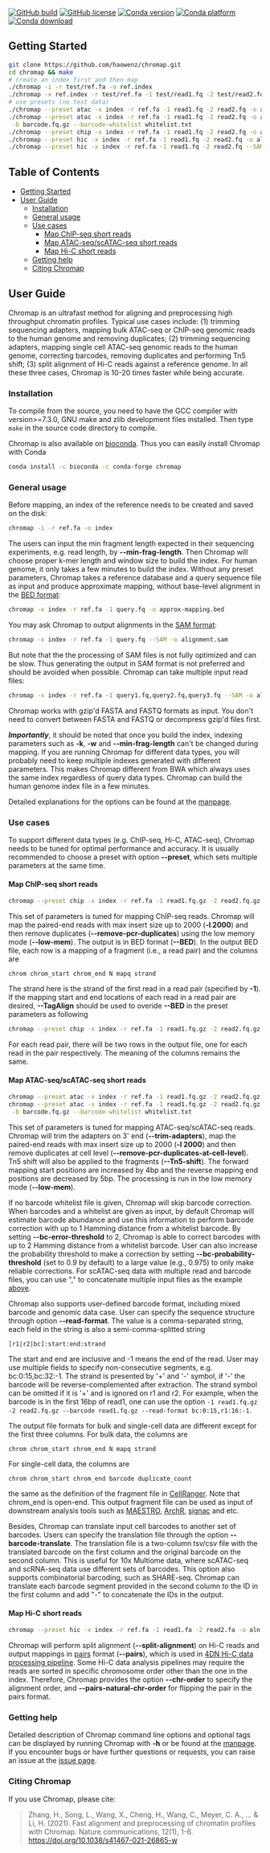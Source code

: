 [![GitHub build](https://github.com/haowenz/chromap/actions/workflows/ci.yml/badge.svg)](https://github.com/haowenz/chromap/actions/workflows/ci.yml) [![GitHub license](https://img.shields.io/github/license/haowenz/chromap)](https://github.com/haowenz/chromap/blob/master/LICENSE) [![Conda version](https://img.shields.io/conda/v/bioconda/chromap)](https://anaconda.org/bioconda/chromap) [![Conda platform](https://img.shields.io/conda/pn/bioconda/chromap)](https://anaconda.org/bioconda/chromap) [![Conda download](https://img.shields.io/conda/dn/bioconda/chromap)](https://anaconda.org/bioconda/chromap)

## <a name="started"></a>Getting Started
```sh
git clone https://github.com/haowenz/chromap.git
cd chromap && make
# create an index first and then map
./chromap -i -r test/ref.fa -o ref.index
./chromap -x ref.index -r test/ref.fa -1 test/read1.fq -2 test/read2.fq -o test.bed
# use presets (no test data)
./chromap --preset atac -x index -r ref.fa -1 read1.fq -2 read2.fq -o aln.bed       # ATAC-seq reads
./chromap --preset atac -x index -r ref.fa -1 read1.fq -2 read2.fq -o aln.bed \
 -b barcode.fq.gz --barcode-whitelist whitelist.txt                                       # scATAC-seq reads
./chromap --preset chip -x index -r ref.fa -1 read1.fq -2 read2.fq -o aln.bed       # ChIP-seq reads
./chromap --preset hic -x index -r ref.fa -1 read1.fq -2 read2.fq -o aln.pairs      # Hi-C reads and pairs output
./chromap --preset hic -x index -r ref.fa -1 read1.fq -2 read2.fq --SAM -o aln.sam  # Hi-C reads and SAM output
```
## Table of Contents

- [Getting Started](#started)
- [User Guide](#uguide)
  - [Installation](#install)
  - [General usage](#general)
  - [Use cases](#cases)
    - [Map ChIP-seq short reads](#map-chip)
    - [Map ATAC-seq/scATAC-seq short reads](#map-atac)
    - [Map Hi-C short reads](#map-hic)
  - [Getting help](#help)
  - [Citing Chromap](#cite)

## <a name="uguide"></a>User Guide

Chromap is an ultrafast method for aligning and preprocessing high throughput chromatin profiles. Typical use cases include: (1) trimming sequencing adapters, mapping bulk ATAC-seq or ChIP-seq genomic reads to the human genome and removing duplicates; (2) trimming sequencing adapters, mapping single cell ATAC-seq genomic reads to the human genome, correcting barcodes, removing duplicates and performing Tn5 shift; (3) split alignment of Hi-C reads against a reference genome. In all these three cases, Chromap is 10-20 times faster while being accurate.

### <a name="install"></a>Installation

To compile from the source, you need to have the GCC compiler with version>=7.3.0, GNU make and zlib development files installed. Then type `make` in the source code directory to compile. 

Chromap is also available on [bioconda][bioconda]. Thus you can easily install Chromap with Conda
```sh
conda install -c bioconda -c conda-forge chromap
```

### <a name="general"></a>General usage
Before mapping, an index of the reference needs to be created and saved on the disk:
```sh
chromap -i -r ref.fa -o index
```
The users can input the min fragment length expected in their sequencing experiments, e.g. read length, by **--min-frag-length**. Then Chromap will choose proper k-mer length and window size to build the index. For human genome, it only takes a few minutes to build the index. Without any preset parameters, Chromap takes a reference database and a query sequence file as input and produce approximate mapping, without base-level alignment in the [BED format][bed]:

```sh
chromap -x index -r ref.fa -1 query.fq -o approx-mapping.bed
```
You may ask Chromap to output alignments in the [SAM format][sam]:

```sh
chromap -x index -r ref.fa -1 query.fq --SAM -o alignment.sam
```
But note that the the processing of SAM files is not fully optimized and can be slow. Thus generating the output in SAM format is not preferred and should be avoided when possible. Chromap can take multiple input read files:

```sh
chromap -x index -r ref.fa -1 query1.fq,query2.fq,query3.fq --SAM -o alignment.sam
```
Chromap works with gzip'd FASTA and FASTQ formats as input. You don't need to convert between FASTA and FASTQ or decompress gzip'd files first. 

***Importantly***, it should be noted that once you build the index, indexing parameters such as **-k**, **-w** and **--min-frag-length** can't be changed during mapping. If you are running Chromap for different data types, you will probably need to keep multiple indexes generated with different parameters.
This makes Chromap different from BWA which always uses the same index regardless of query data types. Chromap can build the human genome index file in a few minutes.

Detailed explanations for the options can be found at the [manpage][manpage].

### <a name="cases"></a>Use cases

To support different data types (e.g. ChIP-seq, Hi-C, ATAC-seq), Chromap needs to be tuned for optimal performance and accuracy. It is usually recommended to choose a preset with option **--preset**, which sets multiple parameters at the same time.

#### <a name="map-chip"></a>Map ChIP-seq short reads

```sh
chromap --preset chip -x index -r ref.fa -1 read1.fq.gz -2 read2.fq.gz -o aln.bed      # ChIP-seq reads
```
This set of parameters is tuned for mapping ChIP-seq reads. Chromap will map the paired-end reads with max insert size up to 2000 (**-l 2000**) and then remove duplicates (**--remove-pcr-duplicates**) using the low memory mode (**--low-mem**). The output is in BED format (**--BED**). In the output BED file, each row is a mapping of a fragment (i.e., a read pair) and the columns are

    chrom chrom_start chrom_end N mapq strand
The strand here is the strand of the first read in a read pair (specified by **-1**). If the mapping start and end locations of each read in a read pair are desired, **--TagAlign** should be used to overide **--BED** in the preset parameters as following
```sh
chromap --preset chip -x index -r ref.fa -1 read1.fq.gz -2 read2.fq.gz --TagAlign -o aln.tagAlign      # ChIP-seq reads
```
For each read pair, there will be two rows in the output file, one for each read in the pair respectively. The meaning of the columns remains the same.

#### <a name="map-atac"></a>Map ATAC-seq/scATAC-seq short reads

```sh
chromap --preset atac -x index -r ref.fa -1 read1.fq.gz -2 read2.fq.gz -o aln.bed      # ATAC-seq reads
chromap --preset atac -x index -r ref.fa -1 read1.fq.gz -2 read2.fq.gz -o aln.bed\
 -b barcode.fq.gz --barcode-whitelist whitelist.txt                                    # scATAC-seq reads
```
This set of parameters is tuned for mapping ATAC-seq/scATAC-seq reads. Chromap will trim the adapters on 3' end (**--trim-adapters**), map the paired-end reads with max insert size up to 2000 (**-l 2000**) and then remove duplicates at cell level (**--remove-pcr-duplicates-at-cell-level**). Tn5 shift will also be applied to the fragments (**--Tn5-shift**). The forward mapping start positions are increased by 4bp and the reverse mapping end positions are decreased by 5bp. The processing is run in the low memory mode (**--low-mem**).

If no barcode whitelist file is given, Chromap will skip barcode correction. When barcodes and a whitelist are given as input, by default Chromap will estimate barcode abundance and use this information to perform barcode correction with up to 1 Hamming distance from a whitelist barcode. By setting **--bc-error-threshold** to 2, Chromap is able to correct barcodes with up to 2 Hamming distance from a whitelist barcode. User can also increase the probability threshold to make a correction by setting **--bc-probability-threshold** (set to 0.9 by default) to a large value (e.g., 0.975) to only make reliable corrections. For scATAC-seq data with multiple read and barcode files, you can use "," to concatenate multiple input files as the example [above](#general). 

Chromap also supports user-defined barcode format, including mixed barcode and genomic data case. User can specify the sequence structure through option **--read-format**. The value is a comma-separated string, each field in the string is also a semi-comma-splitted string

    [r1|r2|bc]:start:end:strand
The start and end are inclusive and -1 means the end of the read. User may use multiple fields to specify non-consecutive segments, e.g. bc:0:15,bc:32:-1. The strand is presented by '+' and '-' symbol, if '-' the barcode will be reverse-complemented after extraction. The strand symbol can be omitted if it is '+' and is ignored on r1 and r2. For example, when the barcode is in the first 16bp of read1, one can use the option `-1 read1.fq.gz -2 read2.fq.gz --barcode read1.fq.gz --read-format bc:0:15,r1:16:-1`.

The output file formats for bulk and single-cell data are different except for the first three columns. For bulk data, the columns are

    chrom chrom_start chrom_end N mapq strand
For single-cell data, the columns are 
    
    chrom chrom_start chrom_end barcode duplicate_count
the same as the definition of the fragment file in [CellRanger][cellranger]. Note that chrom_end is open-end. This output fragment file can be used as input of downstream analysis tools such as [MAESTRO][MAESTRO], [ArchR][ArchR], [signac][signac] and etc.

Besides, Chromap can translate input cell barcodes to another set of barcodes. Users can specify the translation file through the option **--barcode-translate**. The translation file is a two-column tsv/csv file with the translated barcode on the first column and the original barcode on the second column. This is useful for 10x Multiome data, where scATAC-seq and scRNA-seq data use different sets of barcodes. This option also supports combinatorial barcoding, such as SHARE-seq. Chromap can translate each barcode segment provided in the second column to the ID in the first column and add "-" to concatenate the IDs in the output.

#### <a name="map-hic"></a>Map Hi-C short reads

```sh
chromap --preset hic -x index -r ref.fa -1 read1.fa -2 read2.fa -o aln.pairs           # Hi-C reads and pairs output
```
Chromap will perform split alignment (**--split-alignment**) on Hi-C reads and output mappings in [pairs][pairs] format (**--pairs**), which is used in [4DN Hi-C data processing pipeline][4DN]. Some Hi-C data analysis pipelines may require the reads are sorted in specific chromosome order other than the one in the index. Therefore, Chromap provides the option **--chr-order** to specify the alignment order, and **--pairs-natural-chr-order** for flipping the pair in the pairs format. 

### <a name="help"></a>Getting help

Detailed description of Chromap command line options and optional tags can be displayed by running Chromap with **-h** or be found at the [manpage][manpage]. If you encounter bugs or have further questions or requests, you can raise an issue at the [issue page][issue].

### <a name="cite"></a>Citing Chromap

If you use Chromap, please cite:

> Zhang, H., Song, L., Wang, X., Cheng, H., Wang, C., Meyer, C. A., ... & Li, H. (2021). Fast alignment and preprocessing of chromatin profiles with Chromap. Nature communications, 12(1), 1-6.
> https://doi.org/10.1038/s41467-021-26865-w

[bed]: https://genome.ucsc.edu/FAQ/FAQformat.html#format1
[paf]: https://github.com/lh3/miniasm/blob/master/PAF.md
[sam]: https://samtools.github.io/hts-specs/SAMv1.pdf
[pairs]: https://github.com/4dn-dcic/pairix/blob/master/pairs_format_specification.md
[4DN]: https://data.4dnucleome.org/resources/data-analysis/hi_c-processing-pipeline
[minimap]: https://github.com/lh3/minimap
[release]: https://github.com/haowenz/chromap/releases
[issue]: https://github.com/haowenz/chromap/issues
[cellranger]: https://support.10xgenomics.com/single-cell-atac/software/pipelines/latest/output/fragments
[manpage]: https://zhanghaowen.com/chromap/chromap.html
[bioconda]: https://anaconda.org/bioconda/chromap
[ArchR]: https://www.archrproject.com/index.html
[MAESTRO]: https://github.com/liulab-dfci/MAESTRO
[signac]: https://satijalab.org/signac/articles/pbmc_vignette.html
